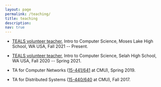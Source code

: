 ```yaml
---
layout: page
permalink: /teaching/
title: teaching
description: 
nav: true
---
```


* <a href="https://www.microsoft.com/en-us/teals">TEALS volunteer teacher</a>,
  Intro to Computer Science, Moses Lake High School, WA USA, Fall 2021 -- Present.

* <a href="https://www.microsoft.com/en-us/teals">TEALS volunteer teacher</a>,
  Intro to Computer Science, Selah High School, WA USA, Fall 2020 -- Spring 2021.

* TA for Computer Networks (<a
  href="https://computer-networks.github.io/sp19/">15-441/641</a> at CMU),
  Spring 2019.

* TA for Distributed Systems (<a
  href="http://www.cs.cmu.edu/~15-440/">15-440/640</a> at CMU), Fall 2017.
